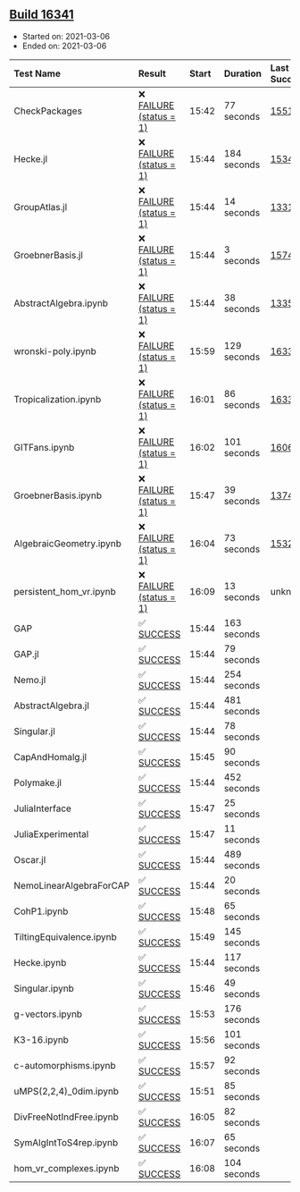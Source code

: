 ## [Build 16341](https://oscarci.mathematik.uni-kl.de/job/oscar/16341/)

* Started on: 2021-03-06
* Ended on: 2021-03-06

| Test Name    | Result | Start | Duration | Last Success | First Failure |
|:-------------|:-------|:------|:---------|:-------------|:--------------|
| CheckPackages | ❌ [FAILURE (status = 1)](https://oscarci.mathematik.uni-kl.de/job/oscar/16341/artifact/logs/build-16341/CheckPackages.log) | 15:42 | 77 seconds | [15514](https://oscarci.mathematik.uni-kl.de/job/oscar/15514/) | [15515](https://oscarci.mathematik.uni-kl.de/job/oscar/15515/) |
| Hecke.jl | ❌ [FAILURE (status = 1)](https://oscarci.mathematik.uni-kl.de/job/oscar/16341/artifact/logs/build-16341/Hecke.jl.log) | 15:44 | 184 seconds | [15344](https://oscarci.mathematik.uni-kl.de/job/oscar/15344/) | [15348](https://oscarci.mathematik.uni-kl.de/job/oscar/15348/) |
| GroupAtlas.jl | ❌ [FAILURE (status = 1)](https://oscarci.mathematik.uni-kl.de/job/oscar/16341/artifact/logs/build-16341/GroupAtlas.jl.log) | 15:44 | 14 seconds | [13311](https://oscarci.mathematik.uni-kl.de/job/oscar/13311/) | [13312](https://oscarci.mathematik.uni-kl.de/job/oscar/13312/) |
| GroebnerBasis.jl | ❌ [FAILURE (status = 1)](https://oscarci.mathematik.uni-kl.de/job/oscar/16341/artifact/logs/build-16341/GroebnerBasis.jl.log) | 15:44 | 3 seconds | [15745](https://oscarci.mathematik.uni-kl.de/job/oscar/15745/) | [15746](https://oscarci.mathematik.uni-kl.de/job/oscar/15746/) |
| AbstractAlgebra.ipynb | ❌ [FAILURE (status = 1)](https://oscarci.mathematik.uni-kl.de/job/oscar/16341/artifact/logs/build-16341/AbstractAlgebra.ipynb.log) | 15:44 | 38 seconds | [13355](https://oscarci.mathematik.uni-kl.de/job/oscar/13355/) | [13356](https://oscarci.mathematik.uni-kl.de/job/oscar/13356/) |
| wronski-poly.ipynb | ❌ [FAILURE (status = 1)](https://oscarci.mathematik.uni-kl.de/job/oscar/16341/artifact/logs/build-16341/wronski-poly.ipynb.log) | 15:59 | 129 seconds | [16335](https://oscarci.mathematik.uni-kl.de/job/oscar/16335/) | [16336](https://oscarci.mathematik.uni-kl.de/job/oscar/16336/) |
| Tropicalization.ipynb | ❌ [FAILURE (status = 1)](https://oscarci.mathematik.uni-kl.de/job/oscar/16341/artifact/logs/build-16341/Tropicalization.ipynb.log) | 16:01 | 86 seconds | [16338](https://oscarci.mathematik.uni-kl.de/job/oscar/16338/) | [16339](https://oscarci.mathematik.uni-kl.de/job/oscar/16339/) |
| GITFans.ipynb | ❌ [FAILURE (status = 1)](https://oscarci.mathematik.uni-kl.de/job/oscar/16341/artifact/logs/build-16341/GITFans.ipynb.log) | 16:02 | 101 seconds | [16068](https://oscarci.mathematik.uni-kl.de/job/oscar/16068/) | [16069](https://oscarci.mathematik.uni-kl.de/job/oscar/16069/) |
| GroebnerBasis.ipynb | ❌ [FAILURE (status = 1)](https://oscarci.mathematik.uni-kl.de/job/oscar/16341/artifact/logs/build-16341/GroebnerBasis.ipynb.log) | 15:47 | 39 seconds | [13748](https://oscarci.mathematik.uni-kl.de/job/oscar/13748/) | [13749](https://oscarci.mathematik.uni-kl.de/job/oscar/13749/) |
| AlgebraicGeometry.ipynb | ❌ [FAILURE (status = 1)](https://oscarci.mathematik.uni-kl.de/job/oscar/16341/artifact/logs/build-16341/AlgebraicGeometry.ipynb.log) | 16:04 | 73 seconds | [15322](https://oscarci.mathematik.uni-kl.de/job/oscar/15322/) | [15323](https://oscarci.mathematik.uni-kl.de/job/oscar/15323/) |
| persistent_hom_vr.ipynb | ❌ [FAILURE (status = 1)](https://oscarci.mathematik.uni-kl.de/job/oscar/16341/artifact/logs/build-16341/persistent_hom_vr.ipynb.log) | 16:09 | 13 seconds | unknown | unknown |
| GAP | ✅ [SUCCESS](https://oscarci.mathematik.uni-kl.de/job/oscar/16341/artifact/logs/build-16341/GAP.log) | 15:44 | 163 seconds |  |  |
| GAP.jl | ✅ [SUCCESS](https://oscarci.mathematik.uni-kl.de/job/oscar/16341/artifact/logs/build-16341/GAP.jl.log) | 15:44 | 79 seconds |  |  |
| Nemo.jl | ✅ [SUCCESS](https://oscarci.mathematik.uni-kl.de/job/oscar/16341/artifact/logs/build-16341/Nemo.jl.log) | 15:44 | 254 seconds |  |  |
| AbstractAlgebra.jl | ✅ [SUCCESS](https://oscarci.mathematik.uni-kl.de/job/oscar/16341/artifact/logs/build-16341/AbstractAlgebra.jl.log) | 15:44 | 481 seconds |  |  |
| Singular.jl | ✅ [SUCCESS](https://oscarci.mathematik.uni-kl.de/job/oscar/16341/artifact/logs/build-16341/Singular.jl.log) | 15:44 | 78 seconds |  |  |
| CapAndHomalg.jl | ✅ [SUCCESS](https://oscarci.mathematik.uni-kl.de/job/oscar/16341/artifact/logs/build-16341/CapAndHomalg.jl.log) | 15:45 | 90 seconds |  |  |
| Polymake.jl | ✅ [SUCCESS](https://oscarci.mathematik.uni-kl.de/job/oscar/16341/artifact/logs/build-16341/Polymake.jl.log) | 15:44 | 452 seconds |  |  |
| JuliaInterface | ✅ [SUCCESS](https://oscarci.mathematik.uni-kl.de/job/oscar/16341/artifact/logs/build-16341/JuliaInterface.log) | 15:47 | 25 seconds |  |  |
| JuliaExperimental | ✅ [SUCCESS](https://oscarci.mathematik.uni-kl.de/job/oscar/16341/artifact/logs/build-16341/JuliaExperimental.log) | 15:47 | 11 seconds |  |  |
| Oscar.jl | ✅ [SUCCESS](https://oscarci.mathematik.uni-kl.de/job/oscar/16341/artifact/logs/build-16341/Oscar.jl.log) | 15:44 | 489 seconds |  |  |
| NemoLinearAlgebraForCAP | ✅ [SUCCESS](https://oscarci.mathematik.uni-kl.de/job/oscar/16341/artifact/logs/build-16341/NemoLinearAlgebraForCAP.log) | 15:44 | 20 seconds |  |  |
| CohP1.ipynb | ✅ [SUCCESS](https://oscarci.mathematik.uni-kl.de/job/oscar/16341/artifact/logs/build-16341/CohP1.ipynb.log) | 15:48 | 65 seconds |  |  |
| TiltingEquivalence.ipynb | ✅ [SUCCESS](https://oscarci.mathematik.uni-kl.de/job/oscar/16341/artifact/logs/build-16341/TiltingEquivalence.ipynb.log) | 15:49 | 145 seconds |  |  |
| Hecke.ipynb | ✅ [SUCCESS](https://oscarci.mathematik.uni-kl.de/job/oscar/16341/artifact/logs/build-16341/Hecke.ipynb.log) | 15:44 | 117 seconds |  |  |
| Singular.ipynb | ✅ [SUCCESS](https://oscarci.mathematik.uni-kl.de/job/oscar/16341/artifact/logs/build-16341/Singular.ipynb.log) | 15:46 | 49 seconds |  |  |
| g-vectors.ipynb | ✅ [SUCCESS](https://oscarci.mathematik.uni-kl.de/job/oscar/16341/artifact/logs/build-16341/g-vectors.ipynb.log) | 15:53 | 176 seconds |  |  |
| K3-16.ipynb | ✅ [SUCCESS](https://oscarci.mathematik.uni-kl.de/job/oscar/16341/artifact/logs/build-16341/K3-16.ipynb.log) | 15:56 | 101 seconds |  |  |
| c-automorphisms.ipynb | ✅ [SUCCESS](https://oscarci.mathematik.uni-kl.de/job/oscar/16341/artifact/logs/build-16341/c-automorphisms.ipynb.log) | 15:57 | 92 seconds |  |  |
| uMPS(2,2,4)_0dim.ipynb | ✅ [SUCCESS](https://oscarci.mathematik.uni-kl.de/job/oscar/16341/artifact/logs/build-16341/uMPS-2-2-4-_0dim.ipynb.log) | 15:51 | 85 seconds |  |  |
| DivFreeNotIndFree.ipynb | ✅ [SUCCESS](https://oscarci.mathematik.uni-kl.de/job/oscar/16341/artifact/logs/build-16341/DivFreeNotIndFree.ipynb.log) | 16:05 | 82 seconds |  |  |
| SymAlgIntToS4rep.ipynb | ✅ [SUCCESS](https://oscarci.mathematik.uni-kl.de/job/oscar/16341/artifact/logs/build-16341/SymAlgIntToS4rep.ipynb.log) | 16:07 | 65 seconds |  |  |
| hom_vr_complexes.ipynb | ✅ [SUCCESS](https://oscarci.mathematik.uni-kl.de/job/oscar/16341/artifact/logs/build-16341/hom_vr_complexes.ipynb.log) | 16:08 | 104 seconds |  |  |
